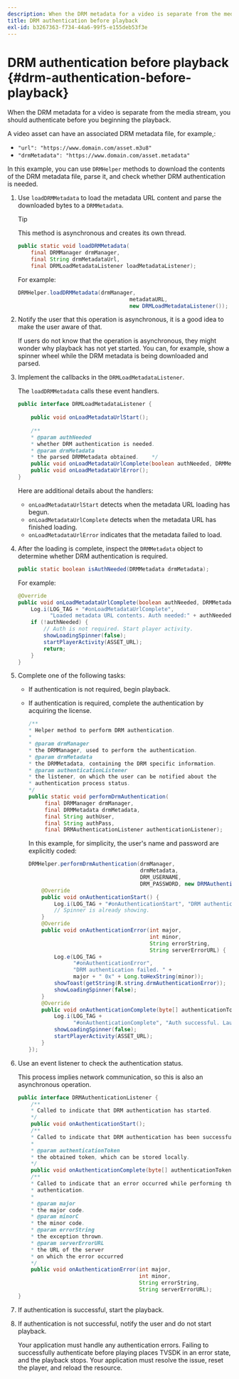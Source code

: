 ```yaml
---
description: When the DRM metadata for a video is separate from the media stream, you should authenticate before you beginning the playback.
title: DRM authentication before playback
exl-id: b3267363-f734-44a6-99f5-e155deb53f3e
---
```

# DRM authentication before playback {#drm-authentication-before-playback}

When the DRM metadata for a video is separate from the media stream, you should authenticate before you beginning the playback.

A video asset can have an associated DRM metadata file, for example,:

* `"url": "https://www.domain.com/asset.m3u8"` 
* `"drmMetadata": "https://www.domain.com/asset.metadata"`

In this example, you can use `DRMHelper` methods to download the contents of the DRM metadata file, parse it, and check whether DRM authentication is needed. 

1. Use `loadDRMMetadata` to load the metadata URL content and parse the downloaded bytes to a `DRMMetadata`.

   >[!TIP]
   >
   >This method is asynchronous and creates its own thread.

   ```java
   public static void loadDRMMetadata( 
       final DRMManager drmManager, 
       final String drmMetadataUrl,  
       final DRMLoadMetadataListener loadMetadataListener); 
   ```

   For example:

   ```java
   DRMHelper.loadDRMMetadata(drmManager,  
                                      metadataURL,  
                                      new DRMLoadMetadataListener());
   ```

1. Notify the user that this operation is asynchronous, it is a good idea to make the user aware of that.

   If users do not know that the operation is asynchronous, they might wonder why playback has not yet started. You can, for example, show a spinner wheel while the DRM metadata is being downloaded and parsed. 

1. Implement the callbacks in the `DRMLoadMetadataListener`.

   The `loadDRMMetadata` calls these event handlers.

   ```java    
   public interface DRMLoadMetadataListener { 
    
       public void onLoadMetadataUrlStart(); 
    
       /** 
       * @param authNeeded 
       * whether DRM authentication is needed. 
       * @param drmMetadata 
       * the parsed DRMMetadata obtained.    */ 
       public void onLoadMetadataUrlComplete(boolean authNeeded, DRMMetadata drmMetadata); 
       public void onLoadMetadataUrlError(); 
   } 
   
   ```

   Here are additional details about the handlers:

    * `onLoadMetadataUrlStart` detects when the metadata URL loading has begun. 
    * `onLoadMetadataUrlComplete` detects when the metadata URL has finished loading. 
    * `onLoadMetadataUrlError` indicates that the metadata failed to load.

1. After the loading is complete, inspect the `DRMMetadata` object to determine whether DRM authentication is required.

   ```java
   public static boolean isAuthNeeded(DRMMetadata drmMetadata);
   ```

   For example: 

   ```java
   @Override 
   public void onLoadMetadataUrlComplete(boolean authNeeded, DRMMetadata drmMetadata) {  
       Log.i(LOG_TAG + "#onLoadMetadataUrlComplete",  
             "Loaded metadata URL contents. Auth needed:" + authNeeded + "."); 
       if (!authNeeded) { 
           // Auth is not required. Start player activity.     
           showLoadingSpinner(false);     
           startPlayerActivity(ASSET_URL); 
           return; 
       } 
   } 
   
   ```

1. Complete one of the following tasks:

    * If authentication is not required, begin playback. 
    * If authentication is required, complete the authentication by acquiring the license.

      ```java    
      /** 
      * Helper method to perform DRM authentication. 
      * 
      * @param drmManager 
      * the DRMManager, used to perform the authentication. 
      * @param drmMetadata 
      * the DRMMetadata, containing the DRM specific information. 
      * @param authenticationListener 
      * the listener, on which the user can be notified about the 
      * authentication process status. 
      */ 
      public static void performDrmAuthentication( 
           final DRMManager drmManager,  
           final DRMMetadata drmMetadata, 
           final String authUser,  
           final String authPass,  
           final DRMAuthenticationListener authenticationListener);
      ```

      In this example, for simplicity, the user's name and password are explicitly coded:     
    
      ```java    
      DRMHelper.performDrmAuthentication(drmManager,  
                                         drmMetadata,  
                                         DRM_USERNAME,  
                                         DRM_PASSWORD, new DRMAuthenticationListener() { 
          @Override 
          public void onAuthenticationStart() { 
              Log.i(LOG_TAG + "#onAuthenticationStart", "DRM authentication started."); 
              // Spinner is already showing. 
          } 
          @Override 
          public void onAuthenticationError(int major,  
                                            int minor,  
                                            String errorString,  
                                            String serverErrorURL) { 
              Log.e(LOG_TAG +  
                    "#onAuthenticationError",  
                    "DRM authentication failed. " +  
                    major + " 0x" + Long.toHexString(minor)); 
              showToast(getString(R.string.drmAuthenticationError));   
              showLoadingSpinner(false); 
          } 
          @Override 
          public void onAuthenticationComplete(byte[] authenticationToken) { 
              Log.i(LOG_TAG +  
                    "#onAuthenticationComplete", "Auth successful. Launching content."); 
              showLoadingSpinner(false); 
              startPlayerActivity(ASSET_URL); 
          } 
      }); 
      
      ```

1. Use an event listener to check the authentication status.

   This process implies network communication, so this is also an asynchronous operation.

   ```java
   public interface DRMAuthenticationListener { 
       /** 
       * Called to indicate that DRM authentication has started. 
       */ 
       public void onAuthenticationStart(); 
       /** 
       * Called to indicate that DRM authentication has been successful. 
       * 
       * @param authenticationToken 
       * the obtained token, which can be stored locally. 
       */ 
       public void onAuthenticationComplete(byte[] authenticationToken); 
       /** 
       * Called to indicate that an error occurred while performing the DRM 
       * authentication. 
       * 
       * @param major 
       * the major code. 
       * @param minorC 
       * the minor code. 
       * @param errorString 
       * the exception thrown. 
       * @param serverErrorURL 
       * the URL of the server  
       * on which the error occurred 
       */ 
       public void onAuthenticationError(int major,  
                                         int minor,  
                                         String errorString,  
                                         String serverErrorURL); 
   } 
   
   ```

1. If authentication is successful, start the playback.
1. If authentication is not successful, notify the user and do not start playback.

   Your application must handle any authentication errors. Failing to successfully authenticate before playing places TVSDK in an error state, and the playback stops. Your application must resolve the issue, reset the player, and reload the resource.
